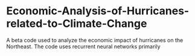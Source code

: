 # Economic-Analysis-of-Hurricanes-related-to-Climate-Change
A beta code used to analyze the economic impact of hurricanes on the Northeast. The code uses recurrent neural networks primarily
